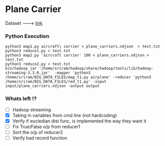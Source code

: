 # Plane Carrier 

Dataset ---> [link](https://drive.google.com/drive/folders/10xfNXqxSpF_aHyhoo8dizGXUAxhOw_Va)

### Python Execution
``` 
python3 map1.py aircraft\ carrier < plane_carriers.ndjson  > test.txt  
python3 reduce1.py < test.txt  
python3 map2.py 'aircraft carrier' 100 < plane_carriers.ndjson > test.txt  
python3 reduce2.py < test.txt  
bin/hadoop jar '/home/sriram/hadoop/share/hadoop/tools/lib/hadoop-streaming-3.3.0.jar'  -mapper 'python3 /home/sriram/BIG_DATA_FILES/map_t1.py airplane' -reducer 'python3 /home/sriram/BIG_DATA_FILES/red_t1.py' -input input/plane_carriers.ndjson -output output
```

### Whats left !?
- [ ] Hadoop streaming 
- [x] Taking in variables from cmd line (not hardcoding)
- [x] Verify if eucledian dist func, is implemented the way they want it
- [ ] Fix True/False o/p from reducer1
- [ ] Sort the o/p  of reducer2
- [ ] Verify bad record function
